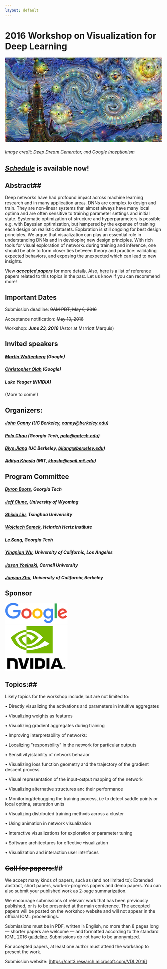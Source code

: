 ```yaml
---
layout: default
---
```


# 2016 Workshop on Visualization for Deep Learning
![Teaser](/assets/deepdream.jpg)

###### Image credit: [Deep Dream Generator], and Google [Inceptionism]
 

## ***[Schedule]*** is available now! ##

## Abstract##

Deep networks have had profound impact across machine learning research and in many application areas. DNNs are complex to design and train. They are non-linear systems that almost always have many local optima and are often sensitive to training parameter settings and initial state. Systematic optimization of structure and hyperparameters is possible e.g. with Bayesian optimization, but hampered by the expense of training each design on realistic datasets. Exploration is still ongoing for best design principles. We argue that visualization can play an essential role in understanding DNNs and in developing new design principles. With rich tools for visual exploration of networks during training and inference, one should be able to form closer ties between theory and practice: validating expected behaviors, and exposing the unexpected which can lead to new insights. 

View ***[accepted papers]*** for more details. Also, [here] is a list of reference papers related to this topics in the past. Let us know if you can recommend more!  

## Important Dates ##

Submission deadline: <s>9AM PDT, May 6, 2016</s>

Acceptance notification:  <s>May 10, 2016</s>

Workshop: ***June 23, 2016***  (Astor at Marriott Marquis)


## Invited speakers ##

##### [Martin Wattenberg] (Google)

##### [Christopher Olah] (Google)

##### Luke Yeager (NVIDIA)

(More to come!)


## Organizers:
	
##### [John Canny] (UC Berkeley, canny@berkeley.edu)

##### [Polo Chau] (Georgia Tech, polo@gatech.edu)

##### [Biye Jiang] (UC Berkeley, bjiang@berkeley.edu)

##### [Aditya Khosla] (MIT, khosla@csail.mit.edu)

## Program Committee ##

##### [Byron Boots], Georgia Tech

##### [Jeff Clune], University of Wyoming

##### [Shixia Liu], Tsinghua Univerisity

##### [Wojciech Samek], Heinrich Hertz Institute
 
##### [Le Song], Georgia Tech

##### [Yingnian Wu], University of California, Los Angeles

##### [Jason Yosinski], Cornell University

##### [Junyan Zhu], University of California, Berkeley

## Sponsor ##
<img src="/assets/googlelogo.png" width="200px"/>

<br>

<img src="/assets/NVLogo_2D.jpg" width="200px"/>


## Topics:##
Likely topics for the workshop include, but are not limited to:

•	Directly visualizing the activations and parameters in intuitive aggregates

•	Visualizing weights as features

•	Visualizing gradient aggregates during training

•	Improving interpretability of networks:

•	Localizing "responsbility" in the network for particular outputs

•	Sensitivity/stability of network behavior

•	Visualizing loss function geometry and the trajectory of the gradient descent process

•	Visual representation of the input-output mapping of the network

•	Visualizing alternative structures and their performance

•	Monitoring/debugging the training process, i.e to detect saddle points or local optima, saturation units

•	Visualizing distributed training methods across a cluster

•	Using animation in network visualization

•	Interactive visualizations for exploration or parameter tuning

•	Software architectures for effective visualization

•	Visualization and interaction user interfaces

## <s>Call for papers:</s>## 
We accept many kinds of papers, such as (and not limited to): 
Extended abstract, short papers, work-in-progress papers and demo papers. You can also submit your published work as 2-page summarization.

We encourage submissions of relevant work that has been previously published, or is to be presented at the main conference. The accepted papers will be posted on the workshop website and will not appear in the official ICML proceedings.

Submissions must be in PDF, written in English, no more than 8 pages long — shorter papers are welcome — and formatted according to the standard ICML 2016 [guideline]. Submissions do not have to be anonymized.

For accepted papers, at least one author must attend the workshop to present the work.

Submission website: [https://cmt3.research.microsoft.com/VDL2016]





[Biye Jiang]: http://byeah.github.io
[John Canny]: http://www.eecs.berkeley.edu/~jfc/
[Polo Chau]: http://www.cc.gatech.edu/~dchau/
[Aditya Khosla]: https://people.csail.mit.edu/khosla/
[guideline]: http://icml.cc/2016/?page_id=151
[https://cmt3.research.microsoft.com/VDL2016]: https://cmt3.research.microsoft.com/VDL2016
[here]: /reference
[accepted papers]: /papers	
[Jeff Clune]: http://jeffclune.com/
[Wojciech Samek]: http://iphome.hhi.de/samek/
[Yingnian Wu]: http://www.stat.ucla.edu/~ywu/
[Jason Yosinski]: http://yosinski.com/
[Junyan Zhu]: http://www.eecs.berkeley.edu/~junyanz/
[Shixia Liu]: http://shixialiu.com/
[Byron Boots]: http://www.cc.gatech.edu/~bboots3/
[Le Song]: http://www.cc.gatech.edu/~lsong/
[Deep Dream Generator]: http://deepdreamgenerator.com/
[Inceptionism]: http://googleresearch.blogspot.ch/2015/06/inceptionism-going-deeper-into-neural.html
[Martin Wattenberg]: http://www.bewitched.com/about.html
[Christopher Olah]: http://colah.github.io/about.html
[Schedule]: /schedule


<script>
  (function(i,s,o,g,r,a,m){i['GoogleAnalyticsObject']=r;i[r]=i[r]||function(){
  (i[r].q=i[r].q||[]).push(arguments)},i[r].l=1*new Date();a=s.createElement(o),
  m=s.getElementsByTagName(o)[0];a.async=1;a.src=g;m.parentNode.insertBefore(a,m)
  })(window,document,'script','https://www.google-analytics.com/analytics.js','ga');

  ga('create', 'UA-48160406-2', 'auto');
  ga('send', 'pageview');

</script>

